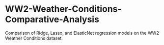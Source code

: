 # WW2-Weather-Conditions-Comparative-Analysis
Comparison of Ridge, Lasso, and ElasticNet regression models on the WW2 Weather Conditions dataset.
